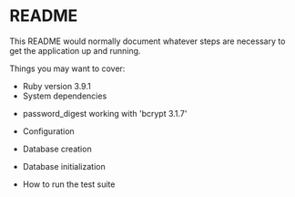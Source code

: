 # README

This README would normally document whatever steps are necessary to get the
application up and running.

Things you may want to cover:

* Ruby version
3.9.1
* System dependencies  
-  password_digest working with 'bcrypt 3.1.7' 

* Configuration

* Database creation

* Database initialization

* How to run the test suite
